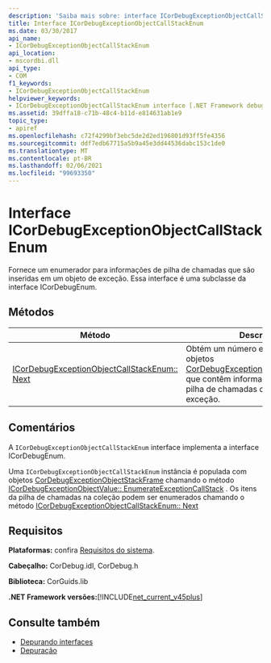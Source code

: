 ```yaml
---
description: 'Saiba mais sobre: interface ICorDebugExceptionObjectCallStackEnum'
title: Interface ICorDebugExceptionObjectCallStackEnum
ms.date: 03/30/2017
api_name:
- ICorDebugExceptionObjectCallStackEnum
api_location:
- mscordbi.dll
api_type:
- COM
f1_keywords:
- ICorDebugExceptionObjectCallStackEnum
helpviewer_keywords:
- ICorDebugExceptionObjectCallStackEnum interface [.NET Framework debugging]
ms.assetid: 39dffa18-c71b-48c4-b11d-e814631ab1e9
topic_type:
- apiref
ms.openlocfilehash: c72f4299bf3ebc5de2d2ed196801d93ff5fe4356
ms.sourcegitcommit: ddf7edb67715a5b9a45e3dd44536dabc153c1de0
ms.translationtype: MT
ms.contentlocale: pt-BR
ms.lasthandoff: 02/06/2021
ms.locfileid: "99693350"
---
```

# <a name="icordebugexceptionobjectcallstackenum-interface"></a>Interface ICorDebugExceptionObjectCallStackEnum

Fornece um enumerador para informações de pilha de chamadas que são inseridas em um objeto de exceção. Essa interface é uma subclasse da interface ICorDebugEnum.  
  
## <a name="methods"></a>Métodos  
  
|Método|Descrição|  
|------------|-----------------|  
|[ICorDebugExceptionObjectCallStackEnum:: Next](icordebugexceptionobjectcallstackenum-next-method.md)|Obtém um número especificado de objetos [CorDebugExceptionObjectStackFrame](cordebugexceptionobjectstackframe-structure.md) que contêm informações sobre uma pilha de chamadas do objeto de exceção.|  
  
## <a name="remarks"></a>Comentários  

 A `ICorDebugExceptionObjectCallStackEnum` interface implementa a interface ICorDebugEnum.  
  
 Uma `ICorDebugExceptionObjectCallStackEnum` instância é populada com objetos [CorDebugExceptionObjectStackFrame](cordebugexceptionobjectstackframe-structure.md) chamando o método [ICorDebugExceptionObjectValue:: EnumerateExceptionCallStack](icordebugexceptionobjectvalue-enumerateexceptioncallstack-method.md) . Os itens da pilha de chamadas na coleção podem ser enumerados chamando o método [ICorDebugExceptionObjectCallStackEnum:: Next](icordebugexceptionobjectcallstackenum-next-method.md)  
  
## <a name="requirements"></a>Requisitos  

 **Plataformas:** confira [Requisitos do sistema](../../get-started/system-requirements.md).  
  
 **Cabeçalho:** CorDebug.idl, CorDebug.h  
  
 **Biblioteca:** CorGuids.lib  
  
 **.NET Framework versões:**[!INCLUDE[net_current_v45plus](../../../../includes/net-current-v45plus-md.md)]  
  
## <a name="see-also"></a>Consulte também

- [Depurando interfaces](debugging-interfaces.md)
- [Depuração](index.md)
